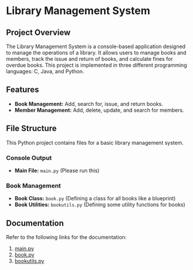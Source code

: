 # Library Management System

## Project Overview
The Library Management System is a console-based application designed to manage the operations of a library. It allows users to manage books and members, track the issue and return of books, and calculate fines for overdue books. This project is implemented in three different programming languages: C, Java, and Python.

## Features
- **Book Management:** Add, search for, issue, and return books.
- **Member Management:** Add, delete, update, and search for members.

## File Structure

This Python project contains files for a basic library management system.

### Console Output
- **Main File:** `main.py` (Please run this)

### Book Management
- **Book Class:** `book.py` (Defining a class for all books like a blueprint)
- **Book Utilities:** `bookutils.py` (Defining some utility functions for books)


## Documentation

Refer to the following links for the documentation:

1. [main.py](./main.md)
2. [book.py](./book.md)
3. [bookutils.py](./bookutils.md)


